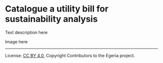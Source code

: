 <!-- SPDX-License-Identifier: CC-BY-4.0 -->
<!-- Copyright Contributors to the Egeria project. -->

# Catalogue a utility bill for sustainability analysis

 Text description here 


 Image here




----
License: [CC BY 4.0](https://creativecommons.org/licenses/by/4.0/), Copyright Contributors to the Egeria project.
